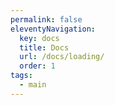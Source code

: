 ```yaml
---
permalink: false
eleventyNavigation:
  key: docs
  title: Docs
  url: /docs/loading/
  order: 1
tags:
  - main
---
```

